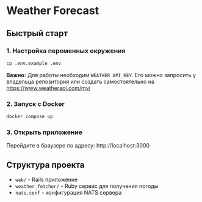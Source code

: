 # Weather Forecast

## Быстрый старт

### 1. Настройка переменных окружения
```bash
cp .env.example .env
```

**Важно:** Для работы необходим `WEATHER_API_KEY`. Его можно запросить у владельца репозитория или создать самостоятельно на https://www.weatherapi.com/my/

### 2. Запуск с Docker
```bash
docker compose up
```

### 3. Открыть приложение
Перейдите в браузере по адресу: http://localhost:3000

## Структура проекта
- `web/` - Rails приложение
- `weather_fetcher/` - Ruby сервис для получения погоды
- `nats.conf` - конфигурация NATS сервера
